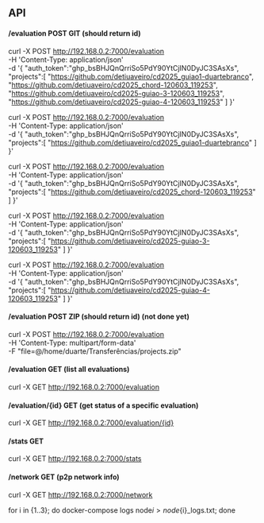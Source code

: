 ## API

#### /evaluation POST GIT (should return id)

curl -X POST http://192.168.0.2:7000/evaluation \
 -H 'Content-Type: application/json' \
 -d '{
    "auth_token":"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",
    "projects":[
        "https://github.com/detiuaveiro/cd2025_guiao1-duartebranco",
        "https://github.com/detiuaveiro/cd2025_chord-120603_119253",
        "https://github.com/detiuaveiro/cd2025-guiao-3-120603_119253",
        "https://github.com/detiuaveiro/cd2025-guiao-4-120603_119253"
    ]
 }'

curl -X POST http://192.168.0.2:7000/evaluation \
 -H 'Content-Type: application/json' \
 -d '{
    "auth_token":"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",
    "projects":[
        "https://github.com/detiuaveiro/cd2025_guiao1-duartebranco"
    ]
 }'

curl -X POST http://192.168.0.2:7000/evaluation \
 -H 'Content-Type: application/json' \
 -d '{
    "auth_token":"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",
    "projects":[
        "https://github.com/detiuaveiro/cd2025_chord-120603_119253"
    ]
 }'

curl -X POST http://192.168.0.2:7000/evaluation \
 -H 'Content-Type: application/json' \
 -d '{
    "auth_token":"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",
    "projects":[
        "https://github.com/detiuaveiro/cd2025-guiao-3-120603_119253"
    ]
 }'

curl -X POST http://192.168.0.2:7000/evaluation \
 -H 'Content-Type: application/json' \
 -d '{
    "auth_token":"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",
    "projects":[
        "https://github.com/detiuaveiro/cd2025-guiao-4-120603_119253"
    ]
 }'

#### /evaluation POST ZIP (should return id) (not done yet)

curl -X POST http://192.168.0.2:7000/evaluation \
 -H 'Content-Type: multipart/form-data' \
 -F "file=@/home/duarte/Transferências/projects.zip"

#### /evaluation GET (list all evaluations)

curl -X GET http://192.168.0.2:7000/evaluation

#### /evaluation/{id} GET (get status of a specific evaluation)

curl -X GET http://192.168.0.2:7000/evaluation/{id}

#### /stats GET

curl -X GET http://192.168.0.2:7000/stats

#### /network GET (p2p network info)

curl -X GET http://192.168.0.2:7000/network

for i in {1..3}; do docker-compose logs node$i > node${i}_logs.txt; done
